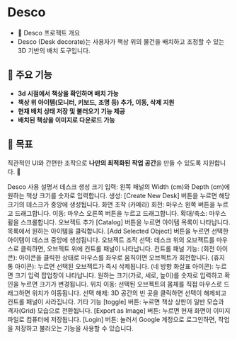 # Desco
- 📌 Desco 프로젝트 개요
- Desco (Desk decorate)는 사용자가 책상 위의 물건을 배치하고 조정할 수 있는 3D 기반의 배치 도구입니다.

## 🔹 주요 기능  
- **3d 시점에서 책상을 확인하며 배치 가능**  
- **책상 위 아이템(모니터, 키보드, 조명 등) 추가, 이동, 삭제 지원**  
- **현재 배치 상태 저장 및 불러오기 기능 제공**  
- **배치된 책상을 이미지로 다운로드 가능**  

## 🎯 목표  
직관적인 UI와 간편한 조작으로 **나만의 최적화된 작업 공간**을 만들 수 있도록 지원합니다. 🚀

Desco 사용 설명서
데스크 생성
크기 입력: 왼쪽 패널의 Width (cm)와 Depth (cm)에 원하는 책상 크기를 숫자로 입력합니다.
생성: [Create New Desk] 버튼을 누르면 해당 크기의 데스크가 중앙에 생성됩니다.
화면 조작 (카메라)
회전: 마우스 왼쪽 버튼을 누르고 드래그합니다.
이동: 마우스 오른쪽 버튼을 누르고 드래그합니다.
확대/축소: 마우스 휠을 스크롤합니다.
오브젝트 추가
[Catalog] 버튼을 누르면 아이템 목록이 나타납니다.
목록에서 원하는 아이템을 클릭합니다.
[Add Selected Object] 버튼을 누르면 선택한 아이템이 데스크 중앙에 생성됩니다.
오브젝트 조작
선택: 데스크 위의 오브젝트를 마우스로 클릭하면, 오브젝트 위에 컨트롤 패널이 나타납니다.
컨트롤 패널 기능:
(회전 아이콘): 아이콘을 클릭한 상태로 마우스를 좌우로 움직이면 오브젝트가 회전합니다.
(휴지통 아이콘): 누르면 선택된 오브젝트가 즉시 삭제됩니다.
(네 방향 화살표 아이콘): 누르면 크기 입력 팝업창이 나타납니다. 원하는 크기(가로, 세로, 높이)를 숫자로 입력하고 확인을 누르면 크기가 변경됩니다.
위치 이동: 선택된 오브젝트의 몸체를 직접 마우스로 드래그하면 위치가 이동됩니다.
선택 해제: 3D 공간의 빈 곳을 클릭하면 선택이 해제되고 컨트롤 패널이 사라집니다.
기타 기능
[toggle] 버튼: 누르면 책상 상판이 일반 모습과 격자(Grid) 모습으로 전환됩니다.
[Export as Image] 버튼: 누르면 현재 화면이 이미지 파일로 컴퓨터에 저장됩니다.
[Login] 버튼: 눌러서 Google 계정으로 로그인하면, 작업을 저장하고 불러오는 기능을 사용할 수 있습니다.
